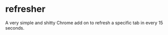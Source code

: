 # refresher


A very simple and shitty Chrome add on to refresh a specific tab in every 15 seconds.
